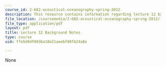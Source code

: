 ```yaml
---
course_id: 2-682-acoustical-oceanography-spring-2012
description: This resource contains information regarding lecture 12 background notes.
file_location: /coursemedia/2-682-acoustical-oceanography-spring-2012/ffe5d9df0936a18e21aeebf80fb24a8e_MIT2_682S12_bglec12.pdf
file_type: application/pdf
layout: pdf
title: Lecture 12 Background Notes
type: course
uid: ffe5d9df0936a18e21aeebf80fb24a8e

---
```

None